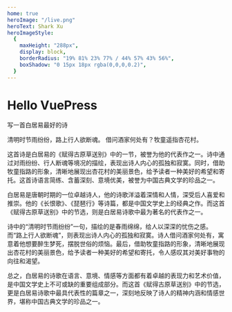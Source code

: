```yaml
---
home: true
heroImage: "/live.png"
heroText: Shark Xu
heroImageStyle:
  {
    maxHeight: "288px",
    display: block,
    borderRadius: "19% 81% 23% 77% / 44% 57% 43% 56%",
    boxShadow: "0 15px 18px rgba(0,0,0,0.2)",
  } 
---
```

# Hello VuePress

写一首白居易最好的诗

清明时节雨纷纷，路上行人欲断魂。 借问酒家何处有？牧童遥指杏花村。

这首诗是白居易的《赋得古原草送别》中的一节，被誉为他的代表作之一。诗中通过对雨纷纷、行人断魂等境况的描绘，表现出诗人内心的孤独和寂寞。同时，借助牧童指路的形象，清晰地展现出杏花村的美丽景色，给予读者一种美好的希望和寄托。这首诗语言简练、含蓄深刻、意境优美，被誉为中国古典文学的珍品之一。

白居易是唐朝时期的一位卓越诗人，他的诗歌洋溢着深情和人情，深受后人喜爱和推崇。他的《长恨歌》、《琵琶行》等诗篇，都是中国文学史上的经典之作。而这首《赋得古原草送别》中的节选，则是白居易诗歌中最为著名的代表作之一。

诗中的“清明时节雨纷纷”一句，描绘的是春雨绵绵，给人以深深的忧伤之感。而“路上行人欲断魂”，则表现出诗人内心的孤独和寂寞。诗人借问酒家何处有，寓意着他想要醉生梦死，摆脱世俗的烦恼。最后，借助牧童指路的形象，清晰地展现出杏花村的美丽景色，给予读者一种美好的希望和寄托，令人感叹其对美好事物的向往和渴望。

总之，白居易的诗歌在语言、意境、情感等方面都有着卓越的表现力和艺术价值，是中国文学史上不可或缺的重要组成部分。而这首《赋得古原草送别》中的节选，更是白居易诗歌中最具代表性的篇章之一，深刻地反映了诗人的精神内涵和情感世界，堪称中国古典文学的珍品之一。
